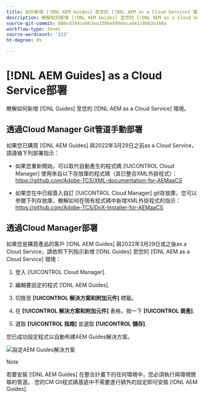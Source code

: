 ```yaml
---
title: 如何新增 [!DNL AEM Guides] 至您的 [!DNL AEM as a Cloud Service] 環境
description: 瞭解如何新增 [!DNL AEM Guides] 至您的 [!DNL AEM as a Cloud Service] 環境
source-git-commit: 880cd344ceb65ea339be699ebcad41c0d62e168a
workflow-type: tm+mt
source-wordcount: '213'
ht-degree: 0%

---
```


# [!DNL AEM Guides] as a Cloud Service部署

瞭解如何新增 [!DNL Guides] 至您的 [!DNL AEM as a Cloud Service] 環境。

## 透過Cloud Manager Git管道手動部署

如果您已購買 [!DNL AEM Guides] 與2022年3月29日之前as a Cloud Service，請遵循下列部署指示：

* 如果您重新開始，可以取代自動產生的程式碼 [!UICONTROL Cloud Manager] 使用來自以下存放庫的程式碼（其已整合XML外掛程式）： https://github.com/Adobe-TCS/XML-documentation-for-AEMaaCS

* 如果您在中已經簽入自訂 [!UICONTROL Cloud Manager] git存放庫，您可以參閱下列存放庫，瞭解如何在現有程式碼中新增XML外掛程式的指示：https://github.com/Adobe-TCS/DoX-Installer-for-AEMaaCS

## 透過Cloud Manager部署

如果您是購買產品的客戶 [!DNL AEM Guides] 與2022年3月29日或之後as a Cloud Service，請依照下列指示新增 [!DNL Guides] 至您的 [!DNL AEM as a Cloud Service] 環境：

1. 登入 [!UICONTROL Cloud Manager].

1. 編輯要設定的程式 [!DNL AEM Guides].

1. 切換至 **[!UICONTROL 解決方案和附加元件]** 標籤。

1. 在 **[!UICONTROL 解決方案和附加元件]** 表格，按一下 **[!UICONTROL 資產]**.

1. 選取 **[!UICONTROL 指南]** 並選取 **[!UICONTROL 儲存]**.

您已成功設定程式以自動布建AEM Guides解決方案。

![設定AEM Guides解決方案](assets/addon-configuration.png)

>[!NOTE]
>
>若要安裝 [!DNL AEM Guides] 在整合計畫下的任何環境中，您必須執行與環境關聯的管道。 您的CM Git程式碼基底中不需要進行額外的設定即可安裝 [!DNL AEM Guides].

